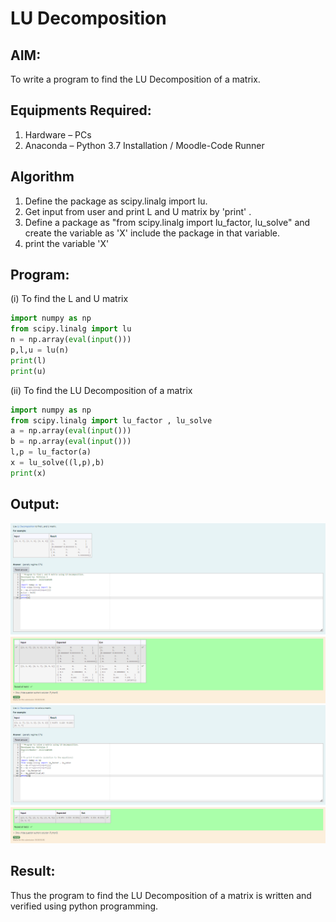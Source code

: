 # LU Decomposition 

## AIM:
To write a program to find the LU Decomposition of a matrix.

## Equipments Required:
1. Hardware – PCs
2. Anaconda – Python 3.7 Installation / Moodle-Code Runner

## Algorithm
1. Define the package as scipy.linalg import lu.
2. Get input from user and print L and U matrix by 'print' .
3. Define a package as "from scipy.linalg import lu_factor, lu_solve" and create the variable as 'X' include the package in that variable.
4. print the variable 'X'

## Program:
(i) To find the L and U matrix
```python
import numpy as np
from scipy.linalg import lu
n = np.array(eval(input()))
p,l,u = lu(n)
print(l)
print(u)
```
(ii) To find the LU Decomposition of a matrix
```python
import numpy as np
from scipy.linalg import lu_factor , lu_solve
a = np.array(eval(input()))
b = np.array(eval(input()))
l,p = lu_factor(a)
x = lu_solve((l,p),b)
print(x)
```
## Output:
![Exp5_1](image.png)
![Exp5_2](image-1.png)

## Result:
Thus the program to find the LU Decomposition of a matrix is written and verified using python programming.

